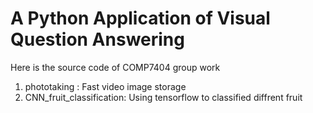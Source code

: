 # A Python Application of Visual Question Answering
Here is the source code of COMP7404 group work

1. phototaking : Fast video image storage
2. CNN_fruit_classification: Using tensorflow to classified diffrent fruit

